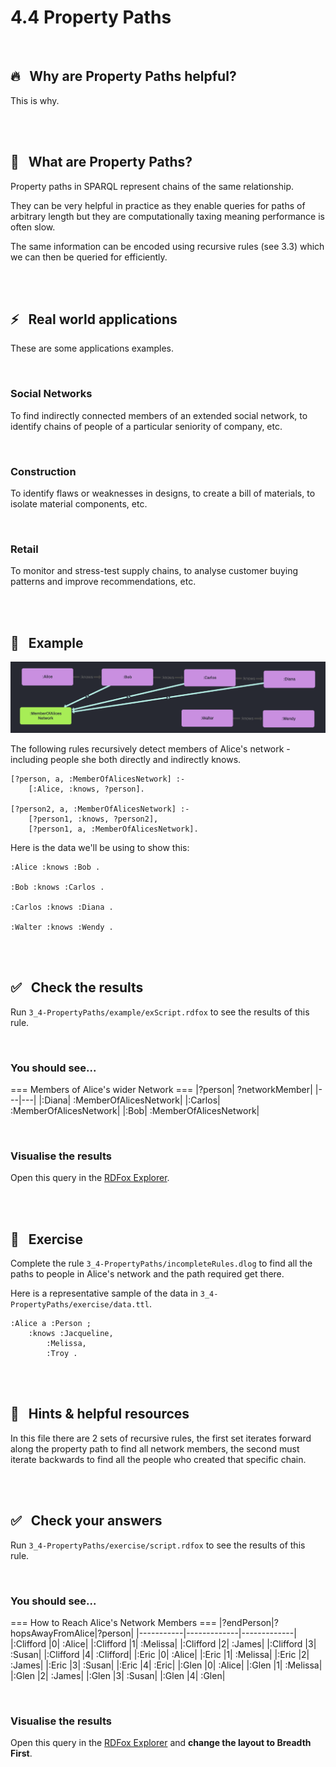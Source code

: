 # 4.4 Property Paths

<br>

## 🔥 &nbsp; Why are Property Paths helpful?

This is why.

<br>
<br>

## 📖 &nbsp; What are Property Paths?

Property paths in SPARQL represent chains of the same relationship.

They can be very helpful in practice as they enable queries for paths of arbitrary length but they are computationally taxing meaning performance is often slow.

The same information can be encoded using recursive rules (see 3.3) which we can then be queried for efficiently.

<br>
<br>

## ⚡ &nbsp; Real world applications

These are some applications examples.

<br>

### Social Networks

To find indirectly connected members of an extended social network, to identify chains of people of a particular seniority of company, etc.

<br>

### Construction

To identify flaws or weaknesses in designs, to create a bill of materials, to isolate material components, etc.

<br>

### Retail

To monitor and stress-test supply chains, to analyse customer buying patterns and improve recommendations, etc.

<br>
<br>

## 🔬 &nbsp; Example

![Property Paths](../images/propertyPaths.png)

The following rules recursively detect members of Alice's network - including people she both directly and indirectly knows.

```
[?person, a, :MemberOfAlicesNetwork] :-
    [:Alice, :knows, ?person].

[?person2, a, :MemberOfAlicesNetwork] :-
    [?person1, :knows, ?person2],
    [?person1, a, :MemberOfAlicesNetwork].
```

Here is the data we'll be using to show this:

```
:Alice :knows :Bob .

:Bob :knows :Carlos .

:Carlos :knows :Diana .

:Walter :knows :Wendy .
```

<br>
<br>

## ✅ &nbsp; Check the results

Run `3_4-PropertyPaths/example/exScript.rdfox` to see the results of this rule.

<br>

### You should see...

=== Members of Alice's wider Network ===
|?person|	?networkMember|
|---|---|
|:Diana|	:MemberOfAlicesNetwork|
|:Carlos|	:MemberOfAlicesNetwork|
|:Bob|	:MemberOfAlicesNetwork|

<br>

### Visualise the results

Open this query in the [RDFox Explorer](http://localhost:12110/console/datastores/explore?datastore=default&query=SELECT%20%3Fperson%20%3FnetworkMember%0AWHERE%20%7B%0A%20%20%20%20%3Fperson%20a%20%3FnetworkMember%20.%0A%7D).

<br>
<br>


## 🚀 &nbsp; Exercise

Complete the rule `3_4-PropertyPaths/incompleteRules.dlog` to find all the paths to people in Alice's network and the path required get there.

Here is a representative sample of the data in `3_4-PropertyPaths/exercise/data.ttl`.
```
:Alice a :Person ;
    :knows :Jacqueline,
        :Melissa,
        :Troy .
```

<br>
<br>

## 📌 &nbsp; Hints & helpful resources

In this file there are 2 sets of recursive rules, the first set iterates forward along the property path to find all network members, the second must iterate backwards to find all the people who created that specific chain.

<br>
<br>

## ✅ &nbsp; Check your answers

Run `3_4-PropertyPaths/exercise/script.rdfox` to see the results of this rule.

<br>

### You should see...

=== How to Reach Alice's Network Members ===
|?endPerson|?hopsAwayFromAlice|?person|
|-----------|-------------|-------------|
|:Clifford	|0|	:Alice|
|:Clifford	|1|	:Melissa|
|:Clifford	|2|	:James|
|:Clifford	|3|	:Susan|
|:Clifford	|4|	:Clifford|
|:Eric	|0|	:Alice|
|:Eric	|1|	:Melissa|
|:Eric	|2|	:James|
|:Eric	|3|	:Susan|
|:Eric	|4|	:Eric|
|:Glen	|0|	:Alice|
|:Glen	|1|	:Melissa|
|:Glen	|2|	:James|
|:Glen	|3|	:Susan|
|:Glen	|4|	:Glen|

<br>

### Visualise the results

Open this query in the [RDFox Explorer](http://localhost:12110/console/datastores/explore?datastore=default&query=SELECT%20%3FendPerson%20%3Fperson%0AWHERE%20%7B%0A%0A%20%20%20%20%3FpathNode%20%3ApathTo%20%3FendPerson%3B%0A%20%20%20%20%20%20%20%20%20%20%20%20%3AhasPathLength%20%3FpathLength%3B%0A%20%20%20%20%20%20%20%20%20%20%20%20%3ApathIncludes%20%3Fperson%20.%0A%0A%20%20%20%20%3Fperson%20%3AhopsAwayFromAlice%20%3FhopsAwayFromAlice.%0A%0A%7D%20ORDER%20BY%20DESC%28%3FpathLength%29%20ASC%28%3FendPerson%29%20ASC%28%3FhopsAwayFromAlice%29) and **change the layout to Breadth First**.


<br>
<br>
